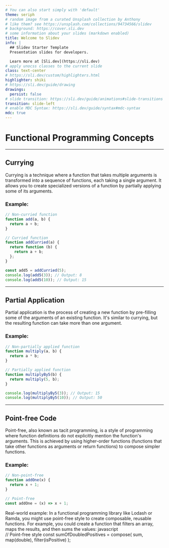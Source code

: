 ```yaml
---
# You can also start simply with 'default'
theme: seriph
# random image from a curated Unsplash collection by Anthony
# like them? see https://unsplash.com/collections/94734566/slidev
# background: https://cover.sli.dev
# some information about your slides (markdown enabled)
title: Welcome to Slidev
info: |
  ## Slidev Starter Template
  Presentation slides for developers.

  Learn more at [Sli.dev](https://sli.dev)
# apply unocss classes to the current slide
class: text-center
# https://sli.dev/custom/highlighters.html
highlighter: shiki
# https://sli.dev/guide/drawing
drawings:
  persist: false
# slide transition: https://sli.dev/guide/animations#slide-transitions
transition: slide-left
# enable MDC Syntax: https://sli.dev/guide/syntax#mdc-syntax
mdc: true
---
```


# Functional Programming Concepts

---

## Currying

<v-clicks>

Currying is a technique where a function that takes multiple arguments is transformed into a sequence of functions, each taking a single argument. It allows you to create specialized versions of a function by partially applying some of its arguments.

### Example:

```javascript
// Non-curried function
function add(a, b) {
  return a + b;
}

// Curried function
function addCurried(a) {
  return function (b) {
    return a + b;
  };
}

const add5 = addCurried(5);
console.log(add5(3)); // Output: 8
console.log(add5(10)); // Output: 15
```

</v-clicks>

---

## Partial Application

Partial application is the process of creating a new function by pre-filling some of the arguments of an existing function. It's similar to currying, but the resulting function can take more than one argument.

### Example:

```javascript
// Non-partially applied function
function multiply(a, b) {
  return a * b;
}

// Partially applied function
function multiplyBy5(b) {
  return multiply(5, b);
}

console.log(multiplyBy5(3)); // Output: 15
console.log(multiplyBy5(10)); // Output: 50
```

---

## Point-free Code

Point-free, also known as tacit programming, is a style of programming where function definitions do not explicitly mention the function's arguments. This is achieved by using higher-order functions (functions that take other functions as arguments or return functions) to compose simpler functions.

### Example:

```javascript
// Non-point-free
function addOne(x) {
  return x + 1;
}

// Point-free
const addOne = (x) => x + 1;
```

Real-world example:
In a functional programming library like Lodash or Ramda, you might use point-free style to create composable, reusable functions. For example, you could create a function that filters an array, maps the results, and then sums the values:
javascript  
// Point-free style
const sumOfDoubledPositives = compose(
sum,
map(double),
filter(isPositive)
);

